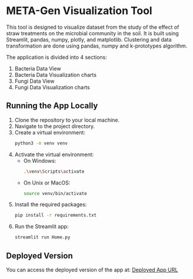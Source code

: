 # META-Gen Visualization Tool

This tool is designed to visualize dataset from the study of the effect of straw treatments on the microbial community in the soil. It is built using Streamlit, pandas, numpy, plotly, and matplotlib. Clustering and data transformation are done using pandas, numpy and k-prototypes algorithm.

The application is divided into 4 sections:

1. Bacteria Data View
2. Bacteria Data Visualization charts
3. Fungi Data View
4. Fungi Data Visualization charts

## Running the App Locally

1. Clone the repository to your local machine.
2. Navigate to the project directory.
3. Create a virtual environment:
    ```bash
    python3 -m venv venv
    ```
4. Activate the virtual environment:
    - On Windows:
        ```bash
        .\venv\Scripts\activate
        ```
    - On Unix or MacOS:
        ```bash
        source venv/bin/activate
        ```
5. Install the required packages:
    ```bash
    pip install -r requirements.txt
    ```
6. Run the Streamlit app:
    ```bash
    streamlit run Home.py
    ```

## Deployed Version

You can access the deployed version of the app at: [Deployed App URL](https://ds--metagtool-dmwcqyuhbd3kaikvk5me8j.streamlit.app/)